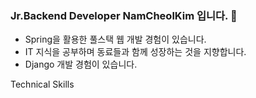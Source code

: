### Jr.Backend Developer NamCheolKim 입니다. 👋

- Spring을 활용한 풀스택 웹 개발 경험이 있습니다.
- IT 지식을 공부하며 동료들과 함께 성장하는 것을 지향합니다.
- Django 개발 경험이 있습니다.


Technical Skills
